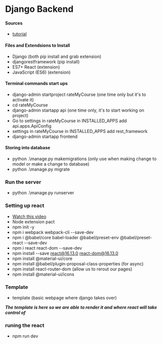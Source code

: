 # Django Backend

#### Sources
* [tutorial](https://youtube.com/playlist?list=PLzMcBGfZo4-kCLWnGmK0jUBmGLaJxvi4j)

#### Files and Extendsions to Install
* Django (both pip install and grab extension)
* djangorestframework (pip install)
* ES7+ React (extension)
* JavaScript (ES6) (extension)

#### Terminal commands start ups
* django-admin startproject rateMyCourse (one time only but it's to activate it)
* cd rateMyCourse
* django-admin startapp api (one time only, it's to start working on project)
* Go to settings in rateMyCourse in INSTALLED_APPS add api.apps.ApiConfig
* settings in rateMyCourse in INSTALLED_APPS add rest_framework
* django-admin startapp frontend

#### Storing into database 
* python .\manage.py makemigrations (only use when making change to model or make a change to database)
* python .\manage.py migrate

### Run the server
* python .\manage.py runserver

### Setting up react
* [Watch this video](https://www.youtube.com/watch?v=eauREi0vwB0)
* Node extension pact
* npm init -y
* npm i webpack webpack-cli --save-dev
* npm i @babel/core babel-loader @babel/preset-env @babel/preset-react --save-dev 
* npm i react react-dom --save-dev
* npm install --save react@16.13.0 react-dom@16.13.0
* npm install @material-ui/core
* npm install @babel/plugin-proposal-class-properties (for async)
* npm install react-router-dom  (allow us to rerout our pages)
* npm install @material-ui/icons  

### Template 
* template (basic webpage where django takes over)

***The template is here so we are able to render it and where react will take control of***

### runing the react
* npm run dev
